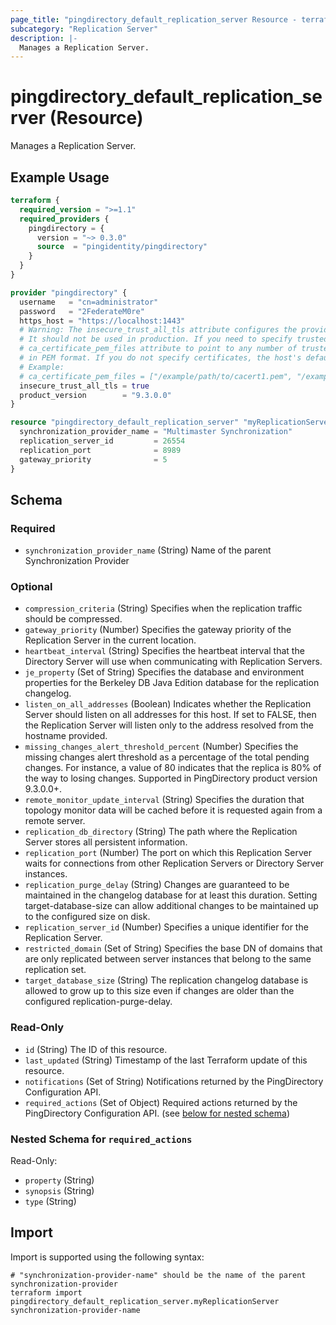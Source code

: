 ```yaml
---
page_title: "pingdirectory_default_replication_server Resource - terraform-provider-pingdirectory"
subcategory: "Replication Server"
description: |-
  Manages a Replication Server.
---
```


# pingdirectory_default_replication_server (Resource)

Manages a Replication Server.

## Example Usage

```terraform
terraform {
  required_version = ">=1.1"
  required_providers {
    pingdirectory = {
      version = "~> 0.3.0"
      source  = "pingidentity/pingdirectory"
    }
  }
}

provider "pingdirectory" {
  username   = "cn=administrator"
  password   = "2FederateM0re"
  https_host = "https://localhost:1443"
  # Warning: The insecure_trust_all_tls attribute configures the provider to trust any certificate presented by the PingDirectory server.
  # It should not be used in production. If you need to specify trusted CA certificates, use the
  # ca_certificate_pem_files attribute to point to any number of trusted CA certificate files
  # in PEM format. If you do not specify certificates, the host's default root CA set will be used.
  # Example:
  # ca_certificate_pem_files = ["/example/path/to/cacert1.pem", "/example/path/to/cacert2.pem"]
  insecure_trust_all_tls = true
  product_version        = "9.3.0.0"
}

resource "pingdirectory_default_replication_server" "myReplicationServer" {
  synchronization_provider_name = "Multimaster Synchronization"
  replication_server_id         = 26554
  replication_port              = 8989
  gateway_priority              = 5
}
```

<!-- schema generated by tfplugindocs -->
## Schema

### Required

- `synchronization_provider_name` (String) Name of the parent Synchronization Provider

### Optional

- `compression_criteria` (String) Specifies when the replication traffic should be compressed.
- `gateway_priority` (Number) Specifies the gateway priority of the Replication Server in the current location.
- `heartbeat_interval` (String) Specifies the heartbeat interval that the Directory Server will use when communicating with Replication Servers.
- `je_property` (Set of String) Specifies the database and environment properties for the Berkeley DB Java Edition database for the replication changelog.
- `listen_on_all_addresses` (Boolean) Indicates whether the Replication Server should listen on all addresses for this host. If set to FALSE, then the Replication Server will listen only to the address resolved from the hostname provided.
- `missing_changes_alert_threshold_percent` (Number) Specifies the missing changes alert threshold as a percentage of the total pending changes. For instance, a value of 80 indicates that the replica is 80% of the way to losing changes. Supported in PingDirectory product version 9.3.0.0+.
- `remote_monitor_update_interval` (String) Specifies the duration that topology monitor data will be cached before it is requested again from a remote server.
- `replication_db_directory` (String) The path where the Replication Server stores all persistent information.
- `replication_port` (Number) The port on which this Replication Server waits for connections from other Replication Servers or Directory Server instances.
- `replication_purge_delay` (String) Changes are guaranteed to be maintained in the changelog database for at least this duration. Setting target-database-size can allow additional changes to be maintained up to the configured size on disk.
- `replication_server_id` (Number) Specifies a unique identifier for the Replication Server.
- `restricted_domain` (Set of String) Specifies the base DN of domains that are only replicated between server instances that belong to the same replication set.
- `target_database_size` (String) The replication changelog database is allowed to grow up to this size even if changes are older than the configured replication-purge-delay.

### Read-Only

- `id` (String) The ID of this resource.
- `last_updated` (String) Timestamp of the last Terraform update of this resource.
- `notifications` (Set of String) Notifications returned by the PingDirectory Configuration API.
- `required_actions` (Set of Object) Required actions returned by the PingDirectory Configuration API. (see [below for nested schema](#nestedatt--required_actions))

<a id="nestedatt--required_actions"></a>
### Nested Schema for `required_actions`

Read-Only:

- `property` (String)
- `synopsis` (String)
- `type` (String)

## Import

Import is supported using the following syntax:

```shell
# "synchronization-provider-name" should be the name of the parent synchronization-provider
terraform import pingdirectory_default_replication_server.myReplicationServer synchronization-provider-name
```

